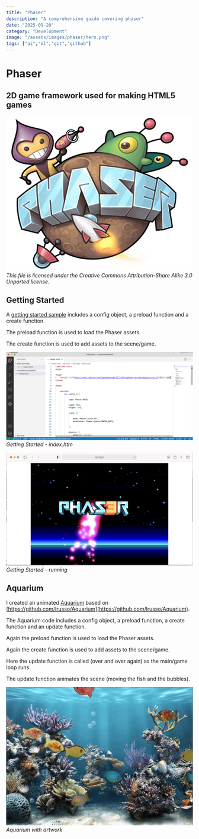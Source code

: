 ```yaml
---
title: "Phaser"
description: "A comprehensive guide covering phaser"
date: "2025-09-20"
category: "Development"
image: "/assets/images/phaser/hero.png"
tags: ["ai","ml","git","github"]
---
```


# Phaser

## 2D game framework used for making HTML5 games

![Phaser](/assets/images/phaser/phaser-logo-1836x1530.png)
*This file is licensed under the Creative Commons Attribution-Share Alike 3.0 Unported license.*


## Getting Started

A [getting started sample](https://haddley.github.io/phaser/index.html) includes a config object, a preload function and a create function.

The preload function is used to load the Phaser assets.

The create function is used to add assets to the scene/game.

![](/assets/images/phaser/screen-shot-2022-01-23-at-1.53.03-pm-1836x870.png)
*Getting Started - index.htm*

![](/assets/images/phaser/screen-shot-2022-01-23-at-2.22.32-pm-1836x1110.png)
*Getting Started - running*


## Aquarium

I created an animated [Aquarium](https://haddley.github.io/aquarium/index.html) based on [https://github.com/lrusso/Aquarium](https://github.com/lrusso/Aquarium).

The Aquarium code includes a config object, a preload function, a create function and an update function.

Again the preload function is used to load the Phaser assets.

Again the create function is used to add assets to the scene/game.

Here the update function is called (over and over again) as the main/game loop runs. 

The update function animates the scene (moving the fish and the bubbles).

![](/assets/images/phaser/screen-shot-2022-01-26-at-9.01.25-am-1357x1009.png)
*Aquarium with artwork*
